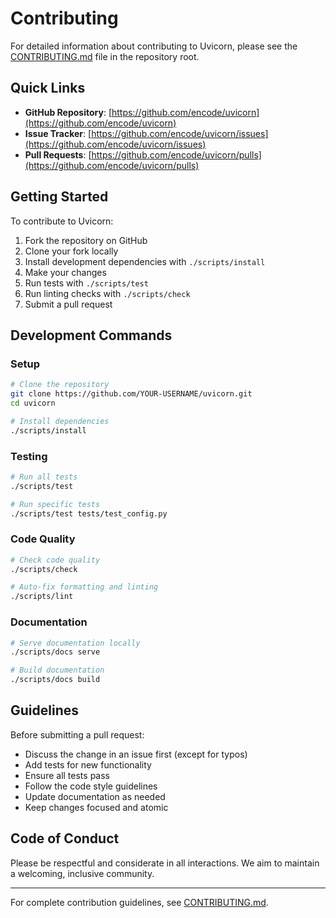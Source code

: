 # Contributing

For detailed information about contributing to Uvicorn, please see the [CONTRIBUTING.md](https://github.com/encode/uvicorn/blob/master/CONTRIBUTING.md) file in the repository root.

## Quick Links

- **GitHub Repository**: [https://github.com/encode/uvicorn](https://github.com/encode/uvicorn)
- **Issue Tracker**: [https://github.com/encode/uvicorn/issues](https://github.com/encode/uvicorn/issues)
- **Pull Requests**: [https://github.com/encode/uvicorn/pulls](https://github.com/encode/uvicorn/pulls)

## Getting Started

To contribute to Uvicorn:

1. Fork the repository on GitHub
2. Clone your fork locally
3. Install development dependencies with `./scripts/install`
4. Make your changes
5. Run tests with `./scripts/test`
6. Run linting checks with `./scripts/check`
7. Submit a pull request

## Development Commands

### Setup

```bash
# Clone the repository
git clone https://github.com/YOUR-USERNAME/uvicorn.git
cd uvicorn

# Install dependencies
./scripts/install
```

### Testing

```bash
# Run all tests
./scripts/test

# Run specific tests
./scripts/test tests/test_config.py
```

### Code Quality

```bash
# Check code quality
./scripts/check

# Auto-fix formatting and linting
./scripts/lint
```

### Documentation

```bash
# Serve documentation locally
./scripts/docs serve

# Build documentation
./scripts/docs build
```

## Guidelines

Before submitting a pull request:

- Discuss the change in an issue first (except for typos)
- Add tests for new functionality
- Ensure all tests pass
- Follow the code style guidelines
- Update documentation as needed
- Keep changes focused and atomic

## Code of Conduct

Please be respectful and considerate in all interactions. We aim to maintain a welcoming, inclusive community.

---

For complete contribution guidelines, see [CONTRIBUTING.md](https://github.com/encode/uvicorn/blob/master/CONTRIBUTING.md).
